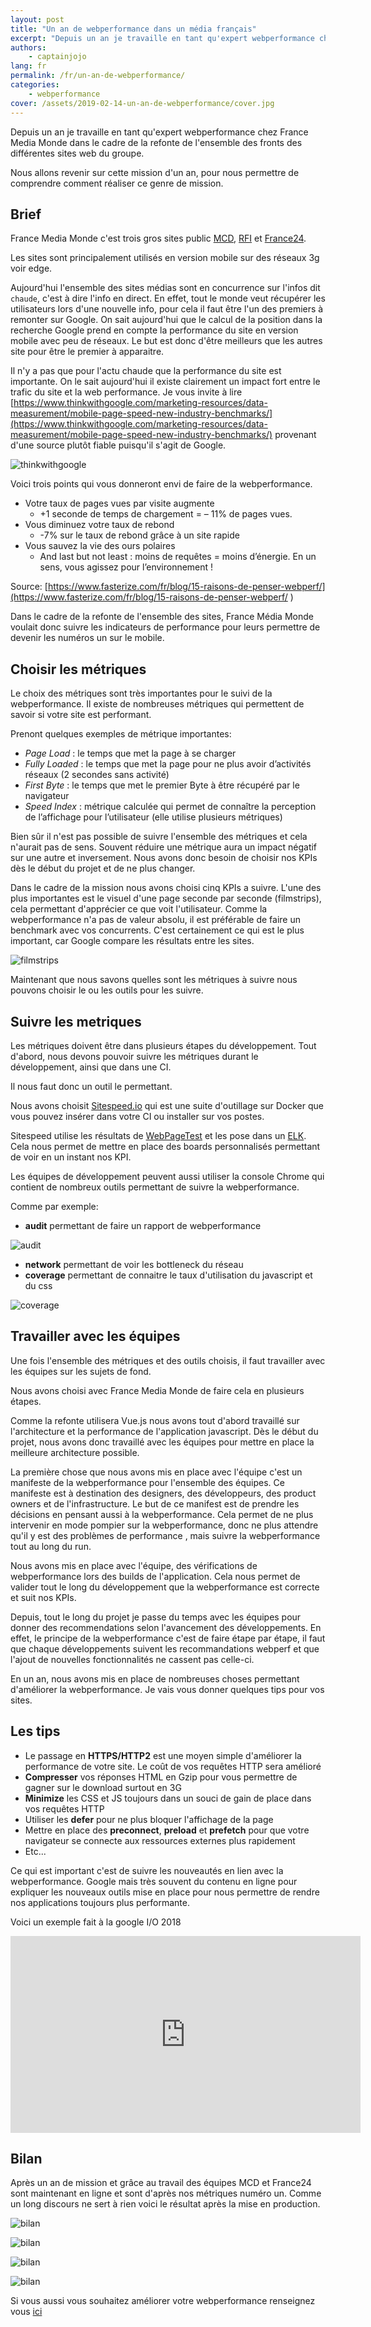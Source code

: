 ```yaml
---
layout: post
title: "Un an de webperformance dans un média français"
excerpt: "Depuis un an je travaille en tant qu'expert webperformance chez France Media Monde dans le cadre de la refonte de l'ensemble des fronts des différents sites web du groupe. Nous allons revenir sur cette mission d'un an, pour nous permettre de comprendre comment réaliser ce genre de mission."
authors:
    - captainjojo
lang: fr
permalink: /fr/un-an-de-webperformance/
categories:
    - webperformance
cover: /assets/2019-02-14-un-an-de-webperformance/cover.jpg
---
```


Depuis un an je travaille en tant qu'expert webperformance chez France Media Monde dans le cadre de la refonte de l'ensemble des fronts des différentes sites web du groupe.

Nous allons revenir sur cette mission d'un an, pour nous permettre de comprendre comment réaliser ce genre de mission.

## Brief

France Media Monde c'est trois gros sites public [MCD](https://www.mc-doualiya.com/), [RFI](http://www.rfi.fr/) et [France24](https://www.france24.com/fr/).

Les sites sont principalement utilisés en version mobile sur des réseaux 3g voir edge.

Aujourd'hui l'ensemble des sites médias sont en concurrence sur l'infos dit `chaude`, c'est à dire l'info en direct. En effet, tout le monde veut récupérer les utilisateurs lors d'une nouvelle info, pour cela il faut être l'un des premiers à remonter sur Google. On sait aujourd'hui que le calcul de la position dans la recherche Google prend en compte la performance du site en version mobile avec peu de réseaux. Le but est donc d'être meilleurs que les autres site pour être le premier à apparaitre.

Il n'y a pas que pour l'actu chaude que la performance du site est importante. On le sait aujourd'hui il existe clairement un impact fort entre le trafic du site et la web performance. Je vous invite à lire [https://www.thinkwithgoogle.com/marketing-resources/data-measurement/mobile-page-speed-new-industry-benchmarks/](https://www.thinkwithgoogle.com/marketing-resources/data-measurement/mobile-page-speed-new-industry-benchmarks/) provenant d'une source plutôt fiable puisqu'il s'agit de Google.

![thinkwithgoogle]({{site.baseurl}}/assets/2019-02-14-un-an-de-webperformance/image1.jpg)

Voici trois points qui vous donneront envi de faire de la webperformance.

- Votre taux de pages vues par visite augmente
    - +1 seconde de temps de chargement = – 11% de pages vues.
- Vous diminuez votre taux de rebond
    - -7% sur le taux de rebond grâce à un site rapide
- Vous sauvez la vie des ours polaires
    - And last but not least : moins de requêtes = moins d’énergie. En un sens, vous agissez pour l’environnement !

Source: [https://www.fasterize.com/fr/blog/15-raisons-de-penser-webperf/](https://www.fasterize.com/fr/blog/15-raisons-de-penser-webperf/
)

Dans le cadre de la refonte de l'ensemble des sites, France Média Monde voulait donc suivre les indicateurs de performance pour leurs permettre de devenir les numéros un sur le mobile.

## Choisir les métriques

Le choix des métriques sont très importantes pour le suivi de la webperformance. Il existe de nombreuses métriques qui permettent de savoir si votre site est performant.

Prenont quelques exemples de métrique importantes:

- *Page Load* : le temps que met la page à se charger
- *Fully Loaded* : le temps que met la page pour ne plus avoir d’activités réseaux (2 secondes sans activité)
- *First Byte* : le temps que met le premier Byte à être récupéré par le navigateur
- *Speed Index* : métrique calculée qui permet de connaître la perception de l’affichage pour l’utilisateur (elle utilise plusieurs métriques)

Bien sûr il n'est pas possible de suivre l'ensemble des métriques et cela n'aurait pas de sens. Souvent réduire une métrique aura un impact négatif sur une autre et inversement. Nous avons donc besoin de choisir nos KPIs dès le début du projet et de ne plus changer.

Dans le cadre de la mission nous avons choisi cinq KPIs a suivre. L'une des plus importantes est le visuel d'une page seconde par seconde (filmstrips), cela permettant d'apprécier ce que voit l'utilisateur. Comme la webperformance n'a pas de valeur absolu, il est préférable de faire un benchmark avec vos concurrents. C'est certainement ce qui est le plus important, car Google compare les résultats entre les sites.

![filmstrips]({{site.baseurl}}/assets/2019-02-14-un-an-de-webperformance/image2.png)

Maintenant que nous savons quelles sont les métriques à suivre nous pouvons choisir le ou les outils pour les suivre.

## Suivre les metriques

Les métriques doivent être dans plusieurs étapes du développement. Tout d'abord, nous devons pouvoir suivre les métriques durant le développement, ainsi que dans une CI.

Il nous faut donc un outil le permettant.

Nous avons choisit [Sitespeed.io](https://www.sitespeed.io/) qui est une suite d'outillage sur Docker que vous pouvez insérer dans votre CI ou installer sur vos postes.

Sitespeed utilise les résultats de [WebPageTest](https://www.sitespeed.io/documentation/sitespeed.io/webpagetest/) et les pose dans un [ELK](https://www.elastic.co/fr/elk-stack). Cela nous permet de mettre en place des boards personnalisés permettant de voir en un instant nos KPI.

Les équipes de développement peuvent aussi utiliser la console Chrome qui contient de nombreux outils permettant de suivre la webperformance.

Comme par exemple:

- **audit** permettant de faire un rapport de webperformance

![audit]({{site.baseurl}}/assets/2019-02-14-un-an-de-webperformance/image3.png)

- **network** permettant de voir les bottleneck du réseau
- **coverage** permettant de connaitre le taux d'utilisation du javascript et du css

![coverage]({{site.baseurl}}/assets/2019-02-14-un-an-de-webperformance/image4.png)

## Travailler avec les équipes

Une fois l'ensemble des métriques et des outils choisis, il faut travailler avec les équipes sur les sujets de fond.

Nous avons choisi avec France Media Monde de faire cela en plusieurs étapes.

Comme la refonte utilisera Vue.js nous avons tout d'abord travaillé sur l'architecture et la performance de l'application javascript. Dès le début du projet, nous avons donc travaillé avec les équipes pour mettre en place la meilleure architecture possible.

La première chose que nous avons mis en place avec l'équipe c'est un manifeste de la webperformance pour l'ensemble des équipes. Ce manifeste est à destination des designers, des développeurs, des product owners et de l'infrastructure. Le but de ce manifest est de prendre les décisions en pensant aussi à la webperformance. Cela permet de ne plus intervenir en mode pompier sur la webperformance, donc ne plus attendre qu'il y est des problèmes de performance , mais suivre la webperformance tout au long du run.

Nous avons mis en place avec l'équipe, des vérifications de webperformance lors des builds de l'application. Cela nous permet de valider tout le long du développement que la webperformance est correcte et suit nos KPIs.

Depuis, tout le long du projet je passe du temps avec les équipes pour donner des recommendations selon l'avancement des développements. En effet, le principe de la webperformance c'est de faire étape par étape, il faut que chaque développements suivent les recommandations webperf et que l'ajout de nouvelles fonctionnalités ne cassent pas celle-ci.

En un an, nous avons mis en place de nombreuses choses permettant d'améliorer la webperformance. Je vais vous donner quelques tips pour vos sites.

## Les tips

- Le passage en **HTTPS/HTTP2** est une moyen simple d'améliorer la performance de votre site. Le coût de vos requêtes HTTP sera amélioré
- **Compresser** vos réponses HTML en Gzip pour vous permettre de gagner sur le download surtout en 3G
- **Minimize** les CSS et JS toujours dans un souci de gain de place dans vos requêtes HTTP
- Utiliser les **defer** pour ne plus bloquer l'affichage de la page
- Mettre en place des **preconnect**, **preload** et **prefetch** pour que votre navigateur se connecte aux ressources externes plus rapidement
- Etc...

Ce qui est important c'est de suivre les nouveautés en lien avec la webperformance. Google mais très souvent du contenu en ligne pour expliquer les nouveaux outils mise en place pour nous permettre de rendre nos applications toujours plus performante.

Voici un exemple fait à la google I/O 2018

<iframe width="560" height="315" src="https://www.youtube.com/embed/Mv-l3-tJgGk" frameborder="0" allow="accelerometer; autoplay; encrypted-media; gyroscope; picture-in-picture" allowfullscreen></iframe>

## Bilan

Après un an de mission et grâce au travail des équipes MCD et France24 sont maintenant en ligne et sont d'après nos métriques numéro un. Comme un long discours ne sert à rien voici le résultat après la mise en production.

![bilan]({{site.baseurl}}/assets/2019-02-14-un-an-de-webperformance/image5.png)

![bilan]({{site.baseurl}}/assets/2019-02-14-un-an-de-webperformance/image6.png)

![bilan]({{site.baseurl}}/assets/2019-02-14-un-an-de-webperformance/image7.png)

![bilan]({{site.baseurl}}/assets/2019-02-14-un-an-de-webperformance/image8.png)


Si vous aussi vous souhaitez améliorer votre webperformance renseignez vous [ici](https://eleven-labs.com/accompagnement-sur-mesure/audit-et-expertise)
